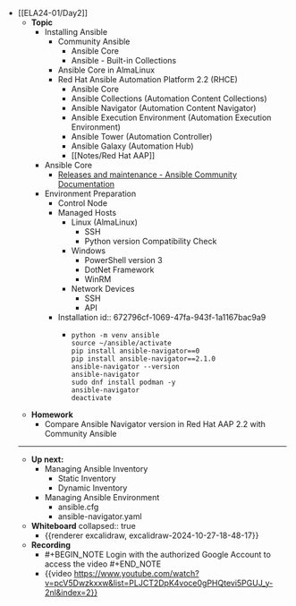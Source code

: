 - [[ELA24-01/Day2]]
	- **Topic**
		- Installing Ansible
			- Community Ansible
				- Ansible Core
				- Ansible - Built-in Collections
			- Ansible Core in AlmaLinux
			- Red Hat Ansible Automation Platform 2.2 (RHCE)
				- Ansible Core
				- Ansible Collections (Automation Content Collections)
				- Ansible Navigator (Automation Content Navigator)
				- Ansible Execution Environment (Automation Execution Environment)
				- Ansible Tower (Automation Controller)
				- Ansible Galaxy (Automation Hub)
				- [[Notes/Red Hat AAP]]
		- Ansible Core
			- [Releases and maintenance - Ansible Community Documentation](https://docs.ansible.com/ansible/latest/reference_appendices/release_and_maintenance.html)
		- Environment Preparation
			- Control Node
			- Managed Hosts
				- Linux (AlmaLinux)
					- SSH
					- Python version Compatibility Check
				- Windows
					- PowerShell version 3
					- DotNet Framework
					- WinRM
				- Network Devices
					- SSH
					- API
			- Installation
			  id:: 672796cf-1069-47fa-943f-1a1167bac9a9
				- ```shell
				  python -m venv ansible
				  source ~/ansible/activate
				  pip install ansible-navigator==0
				  pip install ansible-navigator==2.1.0
				  ansible-navigator --version
				  ansible-navigator
				  sudo dnf install podman -y
				  ansible-navigator
				  deactivate
				  ```
	- **Homework**
		- Compare Ansible Navigator version in Red Hat AAP 2.2 with Community Ansible
	- ---
	- **Up next:**
		- Managing Ansible Inventory
			- Static Inventory
			- Dynamic Inventory
		- Managing Ansible Environment
			- ansible.cfg
			- ansible-navigator.yaml
	- **Whiteboard**
	  collapsed:: true
		- {{renderer excalidraw, excalidraw-2024-10-27-18-48-17}}
	- **Recording**
		- #+BEGIN_NOTE
		  Login with the authorized Google Account to access the video
		  #+END_NOTE
		- {{video https://www.youtube.com/watch?v=pcV5Dwzkxxw&list=PLJCT2DpK4voce0gPHQtevi5PGUJ_y-2nl&index=2}}